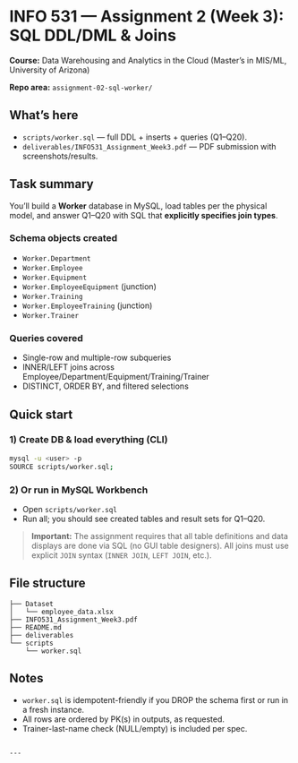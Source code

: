 # INFO 531 — Assignment 2 (Week 3): SQL DDL/DML & Joins
**Course:** Data Warehousing and Analytics in the Cloud (Master’s in MIS/ML, University of Arizona)  

**Repo area:** `assignment-02-sql-worker/`

## What’s here
- `scripts/worker.sql` — full DDL + inserts + queries (Q1–Q20).
- `deliverables/INFO531_Assignment_Week3.pdf` — PDF submission with screenshots/results.

## Task summary
You’ll build a **Worker** database in MySQL, load tables per the physical model, and answer Q1–Q20 with SQL that **explicitly specifies join types**.

### Schema objects created
- `Worker.Department`
- `Worker.Employee`
- `Worker.Equipment`
- `Worker.EmployeeEquipment` (junction)
- `Worker.Training`
- `Worker.EmployeeTraining` (junction)
- `Worker.Trainer`

### Queries covered
- Single-row and multiple-row subqueries
- INNER/LEFT joins across Employee/Department/Equipment/Training/Trainer
- DISTINCT, ORDER BY, and filtered selections

## Quick start

### 1) Create DB & load everything (CLI)
```bash
mysql -u <user> -p
SOURCE scripts/worker.sql;
```

### 2) Or run in MySQL Workbench

* Open `scripts/worker.sql`
* Run all; you should see created tables and result sets for Q1–Q20.

> **Important:** The assignment requires that all table definitions and data displays are done via SQL (no GUI table designers). All joins must use explicit `JOIN` syntax (`INNER JOIN`, `LEFT JOIN`, etc.).

## File structure

```
├── Dataset
│   └── employee_data.xlsx
├── INFO531_Assignment_Week3.pdf
├── README.md
├── deliverables
└── scripts
    └── worker.sql

```

## Notes

* `worker.sql` is idempotent-friendly if you DROP the schema first or run in a fresh instance.
* All rows are ordered by PK(s) in outputs, as requested.
* Trainer-last-name check (NULL/empty) is included per spec.

```

---

